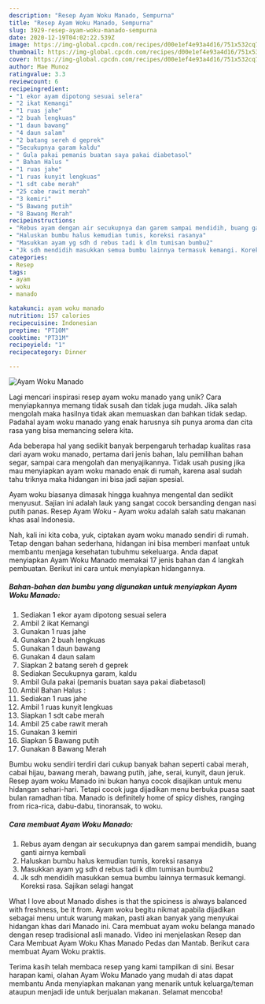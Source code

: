 ```yaml
---
description: "Resep Ayam Woku Manado, Sempurna"
title: "Resep Ayam Woku Manado, Sempurna"
slug: 3929-resep-ayam-woku-manado-sempurna
date: 2020-12-19T04:02:22.539Z
image: https://img-global.cpcdn.com/recipes/d00e1ef4e93a4d16/751x532cq70/ayam-woku-manado-foto-resep-utama.jpg
thumbnail: https://img-global.cpcdn.com/recipes/d00e1ef4e93a4d16/751x532cq70/ayam-woku-manado-foto-resep-utama.jpg
cover: https://img-global.cpcdn.com/recipes/d00e1ef4e93a4d16/751x532cq70/ayam-woku-manado-foto-resep-utama.jpg
author: Mae Munoz
ratingvalue: 3.3
reviewcount: 6
recipeingredient:
- "1 ekor ayam dipotong sesuai selera"
- "2 ikat Kemangi"
- "1 ruas jahe"
- "2 buah lengkuas"
- "1 daun bawang"
- "4 daun salam"
- "2 batang sereh d geprek"
- "Secukupnya garam kaldu"
- " Gula pakai pemanis buatan saya pakai diabetasol"
- " Bahan Halus "
- "1 ruas jahe"
- "1 ruas kunyit lengkuas"
- "1 sdt cabe merah"
- "25 cabe rawit merah"
- "3 kemiri"
- "5 Bawang putih"
- "8 Bawang Merah"
recipeinstructions:
- "Rebus ayam dengan air secukupnya dan garem sampai mendidih, buang ganti airnya kembali"
- "Haluskan bumbu halus kemudian tumis, koreksi rasanya"
- "Masukkan ayam yg sdh d rebus tadi k dlm tumisan bumbu2"
- "Jk sdh mendidih masukkan semua bumbu lainnya termasuk kemangi. Koreksi rasa. Sajikan selagi hangat"
categories:
- Resep
tags:
- ayam
- woku
- manado

katakunci: ayam woku manado 
nutrition: 157 calories
recipecuisine: Indonesian
preptime: "PT10M"
cooktime: "PT31M"
recipeyield: "1"
recipecategory: Dinner

---
```



![Ayam Woku Manado](https://img-global.cpcdn.com/recipes/d00e1ef4e93a4d16/751x532cq70/ayam-woku-manado-foto-resep-utama.jpg)

Lagi mencari inspirasi resep ayam woku manado yang unik? Cara menyiapkannya memang tidak susah dan tidak juga mudah. Jika salah mengolah maka hasilnya tidak akan memuaskan dan bahkan tidak sedap. Padahal ayam woku manado yang enak harusnya sih punya aroma dan cita rasa yang bisa memancing selera kita.

Ada beberapa hal yang sedikit banyak berpengaruh terhadap kualitas rasa dari ayam woku manado, pertama dari jenis bahan, lalu pemilihan bahan segar, sampai cara mengolah dan menyajikannya. Tidak usah pusing jika mau menyiapkan ayam woku manado enak di rumah, karena asal sudah tahu triknya maka hidangan ini bisa jadi sajian spesial.

Ayam woku biasanya dimasak hingga kuahnya mengental dan sedikit menyusut. Sajian ini adalah lauk yang sangat cocok bersanding dengan nasi putih panas. Resep Ayam Woku - Ayam woku adalah salah satu makanan khas asal Indonesia.


Nah, kali ini kita coba, yuk, ciptakan ayam woku manado sendiri di rumah. Tetap dengan bahan sederhana, hidangan ini bisa memberi manfaat untuk membantu menjaga kesehatan tubuhmu sekeluarga. Anda dapat menyiapkan Ayam Woku Manado memakai 17 jenis bahan dan 4 langkah pembuatan. Berikut ini cara untuk menyiapkan hidangannya.

<!--inarticleads1-->

##### Bahan-bahan dan bumbu yang digunakan untuk menyiapkan Ayam Woku Manado:

1. Sediakan 1 ekor ayam dipotong sesuai selera
1. Ambil 2 ikat Kemangi
1. Gunakan 1 ruas jahe
1. Gunakan 2 buah lengkuas
1. Gunakan 1 daun bawang
1. Gunakan 4 daun salam
1. Siapkan 2 batang sereh d geprek
1. Sediakan Secukupnya garam, kaldu
1. Ambil  Gula pakai (pemanis buatan saya pakai diabetasol)
1. Ambil  Bahan Halus :
1. Sediakan 1 ruas jahe
1. Ambil 1 ruas kunyit lengkuas
1. Siapkan 1 sdt cabe merah
1. Ambil 25 cabe rawit merah
1. Gunakan 3 kemiri
1. Siapkan 5 Bawang putih
1. Gunakan 8 Bawang Merah


Bumbu woku sendiri terdiri dari cukup banyak bahan seperti cabai merah, cabai hijau, bawang merah, bawang putih, jahe, serai, kunyit, daun jeruk. Resep ayam woku Manado ini bukan hanya cocok disajikan untuk menu hidangan sehari-hari. Tetapi cocok juga dijadikan menu berbuka puasa saat bulan ramadhan tiba. Manado is definitely home of spicy dishes, ranging from rica-rica, dabu-dabu, tinoransak, to woku. 

<!--inarticleads2-->

##### Cara membuat Ayam Woku Manado:

1. Rebus ayam dengan air secukupnya dan garem sampai mendidih, buang ganti airnya kembali
1. Haluskan bumbu halus kemudian tumis, koreksi rasanya
1. Masukkan ayam yg sdh d rebus tadi k dlm tumisan bumbu2
1. Jk sdh mendidih masukkan semua bumbu lainnya termasuk kemangi. Koreksi rasa. Sajikan selagi hangat


What I love about Manado dishes is that the spiciness is always balanced with freshness, be it from. Ayam woku begitu nikmat apabila dijadikan sebagai menu untuk warung makan, pasti akan banyak yang menyukai hidangan khas dari Manado ini. Cara membuat ayam woku belanga manado dengan resep tradisional asli manado. Video ini menjelaskan Resep dan Cara Membuat Ayam Woku Khas Manado Pedas dan Mantab. Berikut cara membuat Ayam Woku praktis. 

Terima kasih telah membaca resep yang kami tampilkan di sini. Besar harapan kami, olahan Ayam Woku Manado yang mudah di atas dapat membantu Anda menyiapkan makanan yang menarik untuk keluarga/teman ataupun menjadi ide untuk berjualan makanan. Selamat mencoba!
